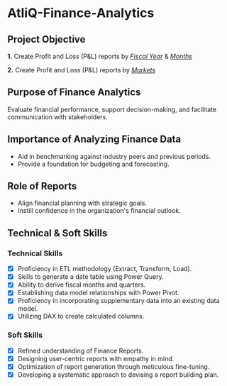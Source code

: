 # AtliQ-Finance-Analytics

## Project Objective

  **1.** Create Profit and Loss (P&L) reports by _[Fiscal Year](https://github.com/KunalGarodi/Sales-Analytics-Excel/blob/main/P%26L%20Statement%20by%20Fiscal%20Year.pdf)_ & _[Months](https://github.com/KunalGarodi/Sales-Analytics-Excel/blob/main/P%26L%20Statement%20by%20Fiscal%20Months.pdf)_ 

   **2.** Create Profit and Loss (P&L) reports by _[Markets](https://github.com/KunalGarodi/Sales-Analytics-Excel/blob/main/P%26L%20Statement%20by%20Markets.pdf)_

## Purpose of Finance Analytics

Evaluate financial performance, support decision-making, and facilitate communication with stakeholders.

## Importance of Analyzing Finance Data

- Aid in benchmarking against industry peers and previous periods.
- Provide a foundation for budgeting and forecasting.

## Role of Reports

- Align financial planning with strategic goals.
- Instill confidence in the organization's financial outlook.

## Technical & Soft Skills

### Technical Skills

- [x]	Proficiency in ETL methodology (Extract, Transform, Load).
- [x]	Skills to generate a date table using Power Query.
- [x]	Ability to derive fiscal months and quarters.
- [x]	Establishing data model relationships with Power Pivot.
- [x]	Proficiency in incorporating supplementary data into an existing data model.
- [x]	Utilizing DAX to create calculated columns.

### Soft Skills

- [x]	Refined understanding of Finance Reports.
- [x]	Designing user-centric reports with empathy in mind.
- [x]	Optimization of report generation through meticulous fine-tuning.
- [x]	Developing a systematic approach to devising a report building plan.

